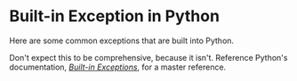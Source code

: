 # Built-in Exception in Python
Here are some common exceptions that are built into Python.

Don't expect this to be comprehensive, because it isn't. Reference Python's documentation, [_Built-in Exceptions_](https://docs.python.org/3/library/exceptions.html#built-in-exceptions), for a master reference.
